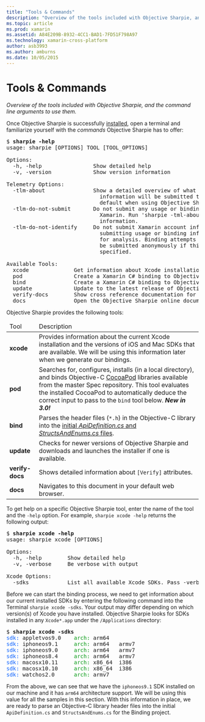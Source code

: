 ```yaml
---
title: "Tools & Commands"
description: "Overview of the tools included with Objective Sharpie, and the command line arguments to use them."
ms.topic: article
ms.prod: xamarin
ms.assetid: A84E209B-8932-4CC1-BAD1-7FD51F798A97
ms.technology: xamarin-cross-platform
author: asb3993
ms.author: amburns
ms.date: 10/05/2015
---
```


# Tools & Commands

_Overview of the tools included with Objective Sharpie, and the command line arguments to use them._

<style type="text/css">
.terminal-blue { color: rgb(10,96,254); }
.terminal-green { color: rgb(12,156,26); }
.terminal-magenta { color: rgb(152,12,103); }
</style>


Once Objective Sharpie is successfully [installed](~/cross-platform/macios/binding/objective-sharpie/get-started.md),
open a terminal and familiarize yourself with the <em>commands</em>
Objective Sharpie has to offer:

<pre>$ <b>sharpie -help</b>
usage: sharpie [OPTIONS] TOOL [TOOL_OPTIONS]

Options:
  -h, -help                Show detailed help
  -v, -version             Show version information

Telemetry Options:
  -tlm-about               Show a detailed overview of what usage and binding
                             information will be submitted to Xamarin by
                             default when using Objective Sharpie.
  -tlm-do-not-submit       Do not submit any usage or binding information to
                             Xamarin. Run 'sharpie -tml-about' for more
                             information.
  -tlm-do-not-identify     Do not submit Xamarin account information when
                             submitting usage or binding information to Xamarin
                             for analysis. Binding attempts and usage data will
                             be submitted anonymously if this option is
                             specified.

Available Tools:
  xcode              Get information about Xcode installations and available SDKs.
  pod                Create a Xamarin C# binding to Objective-C CocoaPods
  bind               Create a Xamarin C# binding to Objective-C APIs
  update             Update to the latest release of Objective Sharpie
  verify-docs        Show cross reference documentation for [Verify] attributes
  docs               Open the Objective Sharpie online documentation</pre>

Objective Sharpie provides the following tools:

<table>
  <thead>
    <tr><td>Tool</td><td>Description</td>
  </thead>
  <tbody>
    <tr><td><b>xcode</b></td><td>Provides information about the current Xcode installation and the versions of iOS and Mac SDKs that are available. We will be using this information later when we generate our bindings.</td></tr>
    <tr><td><b>pod</b></td><td>Searches for, configures, installs (in a local directory), and binds Objective-C <a href="https://cocoapods.org">CocoaPod</a> libraries available from the master Spec repository. This tool evaluates the installed CocoaPod to automatically deduce the correct input to pass to the <code>bind</code> tool below. <em><strong>New in 3.0!</strong></em></td></tr>
    <tr><td><b>bind</b></td><td>Parses the header files (<code>*.h</code>) in the Objective-C library into the <a href="~/cross-platform/macios/binding/objective-sharpie/platform/apidefinitions-structsandenums.md">initial <i>ApiDefinition.cs</i> and <i>StructsAndEnums.cs</i> files</a>.</td></tr>
    <tr><td><b>update</b></td><td>Checks for newer versions of Objective Sharpie and downloads and launches the installer if one is available.</td></tr>
    <tr><td><b>verify-docs</b></td><td>Shows detailed information about <code>[Verify]</code> attributes.</td></tr>
    <tr><td><b>docs</b></td><td>Navigates to this document in your default web browser.</td></tr>
  </tbody>
</table>

To get help on a specific Objective Sharpie tool, enter the name of the tool and the `-help` option. For example, `sharpie xcode -help` returns the following output:

<pre>$ <b>sharpie xcode -help</b>
usage: sharpie xcode [OPTIONS]

Options:
  -h, -help        Show detailed help
  -v, -verbose     Be verbose with output

Xcode Options:
  -sdks            List all available Xcode SDKs. Pass -verbose for more details.</pre>

Before we can start the binding process, we need to get information about our current installed SDKs by entering the following command into the Terminal `sharpie xcode -sdks`. Your output may differ depending on which version(s) of Xcode you have installed. Objective Sharpie looks for SDKs installed in any `Xcode*.app` under the `/Applications` directory:

<pre>$ <b>sharpie xcode -sdks</b>
<span class="terminal-blue">sdk:</span> appletvos9.0    <span class="terminal-green">arch:</span> arm64
<span class="terminal-blue">sdk:</span> iphoneos9.1     <span class="terminal-green">arch:</span> arm64   armv7
<span class="terminal-blue">sdk:</span> iphoneos9.0     <span class="terminal-green">arch:</span> arm64   armv7
<span class="terminal-blue">sdk:</span> iphoneos8.4     <span class="terminal-green">arch:</span> arm64   armv7
<span class="terminal-blue">sdk:</span> macosx10.11     <span class="terminal-green">arch:</span> x86_64  i386
<span class="terminal-blue">sdk:</span> macosx10.10     <span class="terminal-green">arch:</span> x86_64  i386
<span class="terminal-blue">sdk:</span> watchos2.0      <span class="terminal-green">arch:</span> armv7</pre>

From the above, we can see that we have the `iphoneos9.1` SDK installed on our
machine and it has `arm64` architecture support. We will be using this value
for all the samples in this section. With this information in place, we are ready to
parse an Objective-C library header files into the initial `ApiDefinition.cs`
and `StructsAndEnums.cs` for the Binding project.

